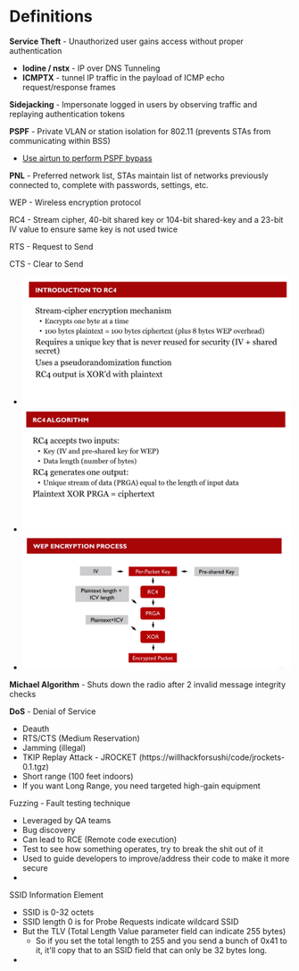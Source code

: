 # Definitions

**Service Theft** - Unauthorized user gains access without proper authentication

* **Iodine / nstx** - IP over DNS Tunneling
* **ICMPTX** - tunnel IP traffic in the payload of ICMP echo request/response frames

**Sidejacking** - Impersonate logged in users by observing traffic and replaying authentication tokens

**PSPF** - Private VLAN or station isolation for 802.11 (prevents STAs from communicating within BSS)&#x20;

* [Use airtun to perform PSPF bypass](wi-fi-client-attacks.md#defeating-pspf-w-airtun-part-of-aircrack-ng-suite)

**PNL** - Preferred network list, STAs maintain list of networks previously connected to, complete with passwords, settings, etc.

WEP - Wireless encryption protocol&#x20;

RC4 - Stream cipher, 40-bit shared key or 104-bit shared-key and a 23-bit IV value to ensure same key is not used twice

RTS - Request to Send

CTS - Clear to Send

* ![](<../../.gitbook/assets/image (84) (1).png>)
* ![](<../../.gitbook/assets/image (27) (1).png>)
* ![](<../../.gitbook/assets/image (55) (1).png>)

**Michael Algorithm** - Shuts down the radio after 2 invalid message integrity checks

**DoS** - Denial of Service

* Deauth
* RTS/CTS (Medium Reservation)
* Jamming (illegal)
* TKIP Replay Attack - JROCKET (https://willhackforsushi/code/jrockets-0.1.tgz)
* Short range (100 feet indoors)
* If you want Long Range, you need targeted high-gain equipment

Fuzzing - Fault testing technique

* Leveraged by QA teams
* Bug discovery
* Can lead to RCE (Remote code execution)
* Test to see how something operates, try to break the shit out of it
* Used to guide developers to improve/address their code to make it more secure
*

SSID Information Element

* SSID is 0-32 octets
* SSID length 0 is for Probe Requests indicate wildcard SSID
* But the TLV (Total Length Value parameter field can indicate 255 bytes)
  * So if you set the total length to 255 and you send a bunch of 0x41 to it, it'll copy that to an SSID field that can only be 32 bytes long.
*

